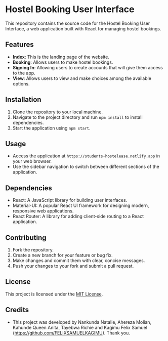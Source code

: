 # Hostel Booking User Interface

This repository contains the source code for the Hostel Booking User Interface, a web application built with React for managing hostel bookings.

## Features

- **Index**: This is the landing page of the website.
- **Booking**: Allows users to make hostel bookings.
- **Signing In**: Allowing users to create accounts that will give them access to the app.
- **View**: Allows users to view and make choices among the available options.
## Installation

1. Clone the repository to your local machine.
2. Navigate to the project directory and run `npm install` to install dependencies.
3. Start the application using `npm start`.

## Usage

- Access the application at `https://students-hostelease.netlify.app` in your web browser.
- Use the sidebar navigation to switch between different sections of the application.

## Dependencies

- React: A JavaScript library for building user interfaces.
- Material-UI: A popular React UI framework for designing modern, responsive web applications.
- React Router: A library for adding client-side routing to a React application.

## Contributing

1. Fork the repository.
2. Create a new branch for your feature or bug fix.
3. Make changes and commit them with clear, concise messages.
4. Push your changes to your fork and submit a pull request.

## License

This project is licensed under the [MIT License](LICENSE).

## Credits

- This project was developed by Nankunda Natalie, Ahereza Molian, Kahunde Queen Anita, Tayebwa Richie and Kagimu Felix Samuel (https://github.com/FELIXSAMUELKAGIMU).
Thank you.